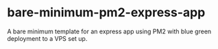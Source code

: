 # bare-minimum-pm2-express-app
A bare minimum template for an express app using PM2 with blue green deployment to a VPS set up.
